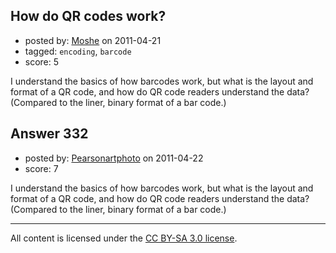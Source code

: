 ## How do QR codes work?

- posted by: [Moshe](https://stackexchange.com/users/-1/165-moshe) on 2011-04-21
- tagged: `encoding`, `barcode`
- score: 5

I understand the basics of how barcodes work, but what is the layout and format of a QR code, and how do QR code readers understand the data? (Compared to the liner, binary format of a bar code.)


## Answer 332

- posted by: [Pearsonartphoto](https://stackexchange.com/users/-1/67-pearsonartphoto) on 2011-04-22
- score: 7

I understand the basics of how barcodes work, but what is the layout and format of a QR code, and how do QR code readers understand the data? (Compared to the liner, binary format of a bar code.)



---

All content is licensed under the [CC BY-SA 3.0 license](https://creativecommons.org/licenses/by-sa/3.0/).
